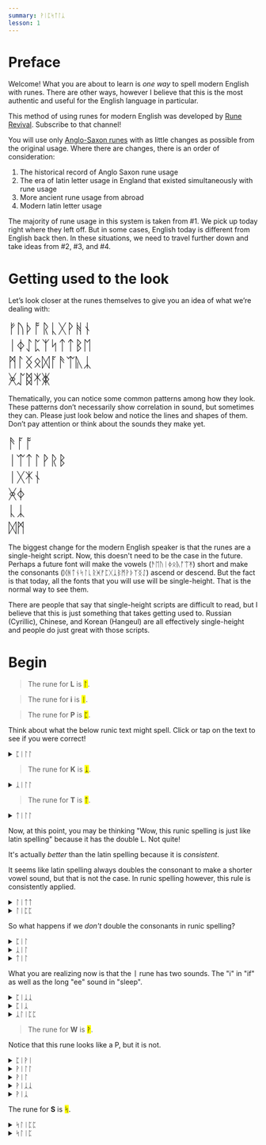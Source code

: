 ```yaml
---
summary: ᚹᛁᛈᛋᛏᛚᛣ
lesson: 1
---
```


# Preface

Welcome! What you are about to learn is *one way* to spell modern English with runes. There are other ways, however I believe that this is the most authentic and useful for the English language in particular. 

This method of using runes for modern English was developed by [Rune Revival](https://www.youtube.com/@LearnRunes). Subscribe to that channel! 

You will use only [Anglo-Saxon runes](https://en.wikipedia.org/wiki/Anglo-Saxon_runes) with as little changes as possible from the original usage. Where there are changes, there is an order of consideration:

1. The historical record of Anglo Saxon rune usage
2. The era of latin letter usage in England that existed simultaneously with rune usage
3. More ancient rune usage from abroad
4. Modern latin letter usage

The majority of rune usage in this system is taken from #1. We pick up today right where they left off. But in some cases, English today is different from English back then. In these situations, we need to travel further down and take ideas from #2, #3, and #4.

# Getting used to the look

Let’s look closer at the runes themselves to give you an idea of what we’re dealing with:

<div style="font-size:2em;">ᚠᚢᚦᚩᚱᚳᚷᚹᚻᚾ</div>
<div style="font-size:2em;">ᛁᛄᛇᛈᛉᛋᛏᛏᛒᛖ</div>
<div style="font-size:2em;">ᛗᛚᛝᛟᛞᚪᚫᛠᚣᛣ</div>
<div style="font-size:2em;">ᚸᛢᛥᛡᛤ</div>

Thematically, you can notice some common patterns among how they look. These patterns don’t necessarily show correlation in sound, but sometimes they can. Please just look below and notice the lines and shapes of them. Don’t pay attention or think about the sounds they make yet.

<div style="font-size:2em;">ᚫᚪᚩ</div>
<div style="font-size:2em;">ᛁᛠᛏᛚᚹᚱᛒ</div>
<div style="font-size:2em;">ᛁᚷᛡᚾ</div>
<div style="font-size:2em;">ᚸᛄ</div>
<div style="font-size:2em;">ᚳᛣ</div>
<div style="font-size:2em;">ᛞᛗ</div>

The biggest change for the modern English speaker is that the runes are a single-height script. Now, this doesn't need to be the case in the future. Perhaps a future font will make the vowels (ᚫᛖᚢᛁᛄᛟᚣᚩᛠᛡ) short and make the consonants (ᛞᚻᛏᚾᛋᛚᚳᚱᚸᚠᛈᚷᛣᛒᛗᚹᚦᛉᛝᛇ) ascend or descend. But the fact is that today, all the fonts that you will use will be single-height. That is the normal way to see them.

There are people that say that single-height scripts are difficult to read, but I believe that this is just something that takes getting used to. Russian (Cyrillic), Chinese, and Korean (Hangeul) are all effectively single-height and people do just great with those scripts.

# Begin

> The rune for <strong>L</strong> is <mark>ᛚ</mark>.

> The rune for <strong>i</strong> is <mark>ᛁ</mark>.

> The rune for <strong>P</strong> is <mark>ᛈ</mark>.

Think about what the below runic text might spell. Click or tap on the text to see if you were correct!

<details>
    <summary>ᛈᛁᛚᛚ</summary>
    <p>pill</p>
</details>

> The rune for <strong>K</strong> is <mark>ᛣ</mark>.

<details>
    <summary>ᛣᛁᛚᛚ</summary>
    <p>kill</p>
</details>

> The rune for <strong>T</strong> is <mark>ᛏ</mark>.

<details>
    <summary>ᛏᛁᛚᛚ</summary>
    <p>till</p>
</details>

Now, at this point, you may be thinking "Wow, this runic spelling is just like latin spelling" because it has the double L. Not quite!

It's actually *better* than the latin spelling because it is *consistent*. 

It seems like latin spelling always doubles the consonant to make a shorter vowel sound, but that is not the case. In runic spelling however, this rule is consistently applied.

<details>
    <summary>ᛚᛁᛏᛏ</summary>
    <p>lit</p>
</details>

<details>
    <summary>ᛚᛁᛈᛈ</summary>
    <p>lip</p>
</details>

So what happens if we *don't* double the consonants in runic spelling?

<details>
    <summary>ᛈᛁᛚ</summary>
    <p>peel</p>
</details>

<details>
    <summary>ᛣᛁᛚ</summary>
    <p>keel</p>
</details>

<details>
    <summary>ᛏᛁᛚ</summary>
    <p>teal</p>
</details>

What you are realizing now is that the <strong>ᛁ</strong> rune has two sounds. The "i" in "if" as well as the long "ee" sound in "sleep".

<details>
    <summary>ᛈᛁᛣᛣ</summary>
    <p>pick</p>
</details>

<details>
    <summary>ᛈᛁᛣ</summary>
    <p>peak</p>
</details>

<details>
    <summary>ᛣᛚᛁᛈᛈ</summary>
    <p>clip</p>
</details>

> The rune for <strong>W</strong> is <mark>ᚹ</mark>.

Notice that this rune looks like a P, but it is not.

<details>
    <summary>ᛈᛁᚹᛁ</summary>
    <p>PeeWee</p>
</details>

<details>
    <summary>ᚹᛁᛚᛚ</summary>
    <p>will</p>
</details>

<details>
    <summary>ᚹᛁᛚ</summary>
    <p>wheel</p>
</details>

<details>
    <summary>ᚹᛁᛣᛣ</summary>
    <p>wick</p>
</details>

<details>
    <summary>ᚹᛁᛣ</summary>
    <p>week</p>
</details>

The rune for <strong>S</strong> is <mark>ᛋ</mark>.

<details>
    <summary>ᛋᛚᛁᛈᛈ</summary>
    <p>slip</p>
</details>

<details>
    <summary>ᛋᛚᛁᛈ</summary>
    <p>sleep</p>
</details>
